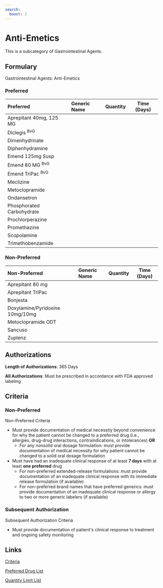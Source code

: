 ```yaml
---
search:
  boost: 2 
---
```


# Anti-Emetics

This is a subcategory of Gastrointestinal Agents.

## Formulary

Gastrointestinal Agents: Anti-Emetics

### Preferred

| Preferred                   | Generic Name | Quantity | Time (Days) |
| :-------------------------- | :----------- | :------: | :---------: |
| Aprepitant 40mg, 125 MG     |              |          |             |
| Diclegis <sup>BvG</sup>     |              |          |             |
| Dimenhydrinate              |              |          |             |
| Diphenhydramine             |              |          |             |
| Emend 125mg Susp            |              |          |             |
| Emend 80 MG <sup>BvG</sup>  |              |          |             |
| Emend TriPac <sup>BvG</sup> |              |          |             |
| Meclizine                   |              |          |             |
| Metoclopramide              |              |          |             |
| Ondansetron                 |              |          |             |
| Phosphorated Carbohydrate   |              |          |             |
| Prochlorperazine            |              |          |             |
| Promethazine                |              |          |             |
| Scopolamine                 |              |          |             |
| Trimethobenzamide           |              |          |             |

### Non-Preferred

| Non-Preferred                   | Generic Name | Quantity | Time (Days) |
| :------------------------------ | :----------- | :------: | :---------: |
| Aprepitant 80 mg                |              |          |             |
| Aprepitant TriPac               |              |          |             |
| Bonjesta                        |              |          |             |
| Doxylamine/Pyridoxine 10mg/10mg |              |          |             |
| Metoclopramide ODT              |              |          |             |
| Sancuso                         |              |          |             |
| Zuplenz                         |              |          |             |

## Authorizations

**Length of Authorizations**: 365 Days

**All Authorizations**: Must be prescribed in accordance with FDA approved labeling

## Criteria

### Non-Preferred 

Non-Preferred Criteria

- Must provide documentation of medical necessity beyond convenience for why the patient cannot be changed to a preferred drug (i.e., allergies, drug-drug interactions, contraindications, or intolerances) **OR**
    - For any nonsolid oral dosage formulation: must provide documentation of medical necessity for why patient cannot be changed to a solid oral dosage formulation
- Must have had an inadequate clinical response of at least **7 days** with at least **one preferred** drug
    - For non-preferred extended-release formulations: must provide documentation of an inadequate clinical response with its immediate release formulation (if available)
    - For non-preferred brand names that have preferred generics: must provide documentation of an inadequate clinical response or allergy to two or more generic labelers (if available)

### Subsequent Authorization

Subsequent Authorization Criteria

- Must provide documentation of patient's clinical response to treatment and ongoing safety monitoring

## Links

[Criteria](https://pharmacy.medicaid.ohio.gov/sites/default/files/20230101_UPDL%20_Criteria_APPROVED.pdf#page=62)

[Preferred Drug List](https://pharmacy.medicaid.ohio.gov/sites/default/files/20230101_UPDL_APPROVED_12.13.22.pdf#page=23)

[Quantity Limit List](https://pharmacy.medicaid.ohio.gov/sites/default/files/20230101_Ohio_Medicaid_Quantity_Document_APPROVED.pdf)
